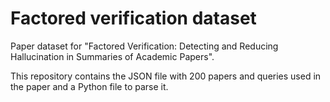 # Factored verification dataset
Paper dataset for "Factored Verification: Detecting and Reducing Hallucination in Summaries of Academic Papers". 

This repository contains the JSON file with 200 papers and queries used in the paper and a Python file to parse it.
